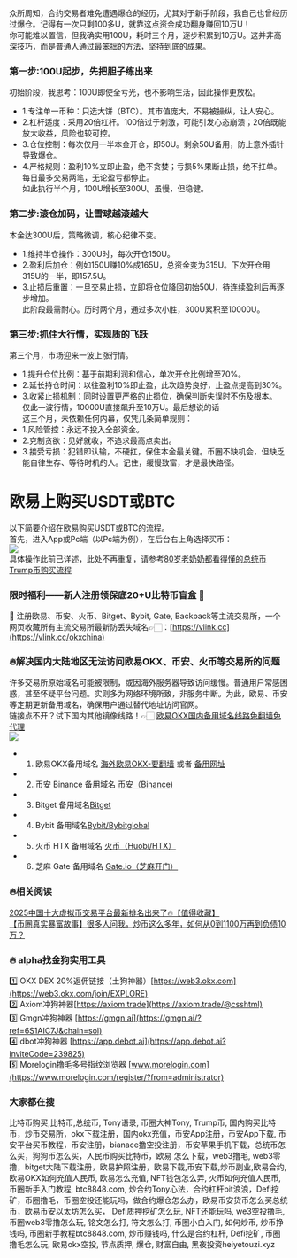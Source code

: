 众所周知，合约交易者难免遭遇爆仓的经历，尤其对于新手阶段，我自己也曾经历过爆仓。记得有一次只剩100多U，就靠这点资金成功翻身赚回10万U！  
你可能难以置信，但我确实用100U，耗时三个月，逐步积累到10万U。这并非高深技巧，而是普通人通过最笨拙的方法，坚持到底的成果。

### 第一步:100U起步，先把胆子练出来  
初始阶段，我思考：100U即使全亏光，也不影响生活，因此操作更放松。  
- 1.专注单一币种：只选大饼（BTC）。其市值庞大，不易被操纵，让人安心。  
- 2.杠杆适度：采用20倍杠杆。100倍过于刺激，可能引发心态崩溃；20倍既能放大收益，风险也较可控。  
- 3.仓位控制：每次仅用一半本金开仓，即50U。剩余50U备用，防止意外插针导致爆仓。  
- 4.严格规则：盈利10%立即止盈，绝不贪婪；亏损5%果断止损，绝不扛单。每日最多交易两笔，无论盈亏都停止。  
如此执行半个月，100U增长至300U。虽慢，但稳健。

### 第二步:滚仓加码，让雪球越滚越大  
本金达300U后，策略微调，核心纪律不变。  
- 1.维持半仓操作：300U时，每次开仓150U。  
- 2.盈利后加仓：例如150U赚10%成165U，总资金变为315U。下次开仓用315U的一半，即157.5U。  
- 3.止损后重置：一旦交易止损，立即将仓位降回初始50U，待连续盈利后再逐步增加。  
此阶段最需耐心。历时两个月，通过多次小胜，300U累积至10000U。

### 第三步:抓住大行情，实现质的飞跃  
第三个月，市场迎来一波上涨行情。  
- 1.提升仓位比例：基于前期利润和信心，单次开仓比例增至70%。  
- 2.延长持仓时间：以往盈利10%即止盈，此次趋势良好，止盈点提高到30%。  
- 3.收紧止损机制：同时设置更严格的止损位，确保判断失误时不伤及根本。  
仅此一波行情，10000U直接飙升至10万U。最后想说的话  
这三个月，未依赖任何内幕，仅凭几条简单规则：  
- 1.风险管控：永远不投入全部资金。  
- 2.克制贪欲：见好就收，不追求最高点卖出。  
- 3.接受亏损：犯错即认输，不硬扛，保住本金最关键。币圈不缺机会，但缺乏能自律生存、等待时机的人。记住，缓慢致富，才是最快路径。

# 欧易上购买USDT或BTC  
以下简要介绍在欧易购买USDT或BTC的流程。  
首先，进入App或Pc端（以Pc端为例），在后台右上角选择买币：  
[![](https://ac63e02.webp.li/okx14.jpg)](https://btc8848.com/top-10-exchanges)  
具体操作此前已详述，此处不再重复，请参考[80岁老奶奶都看得懂的总统币Trump币购买流程](https://heiyetouzi.xyz/ouyi-trump/)

### 限时福利——新人注册领保底20+U比特币盲盒 🎁  
🎁 注册欧易、币安、火币、Bitget、Bybit, Gate, Backpack等主流交易所，一个网页收藏所有主流交易所最新防丢失域名👉🏻：[https://vlink.cc](https://vlink.cc/okxchina)

### 🔥解决国内大陆地区无法访问欧易OKX、币安、火币等交易所的问题  
许多交易所原始域名可能被限制，或因海外服务器导致访问缓慢。普通用户常感困惑，甚至怀疑平台问题。实则多为网络环境所致，非服务中断。为此，欧易、币安等定期更新备用域名，确保用户通过替代地址访问官网。  
链接点不开？试下国内其他镜像线路！👉🏻 [欧易OKX国内备用域名线路免翻墙免代理](https://vlink.cc/okxcn)  
[![](https://307e939.webp.li/20250812124552161.png)](https://vlink.cc/okxcn)  
- 1. 欧易OKX备用域名 [海外欧易OKX-要翻墙](https://www.okx.com/join/74873351) 或者 [备用网址](https://www.ouchyi.cc/zh-hans/join/74873351)  
- 2. 币安 Binance 备用域名 [币安（Binance)](https://accounts.binance.com/zh-CN/register?ref=36457687)  
- 3. Bitget 备用域名[Bitget](https://www.bitget.com/zh-CN/referral/register?from=referral&clacCode=VRNEYUTR)  
- 4. Bybit 备用域名[Bybit/Bybitglobal](https://www.bybitglobal.com/zh-MY/invite/?ref=VMKORMM)  
- 5. 火币 HTX 备用域名 [火币（Huobi/HTX）](https://www.htx.com/invite/zh-cn/1f?invite_code=whf45223)  
- 6. 芝麻 Gate 备用域名 [Gate.io（芝麻开门）](https://www.gate.io/zh/signup?ref_type=103&ref=A1ERAQ)

### 🔥相关阅读  
[2025中国十大虚拟币交易平台最新排名出来了🔥【值得收藏】](https://btc8848.com/top-10-exchanges/)  
[【币圈真实暴富故事】很多人问我，炒币这么多年，如何从0到1100万再到负债10万？](https://heiyetouzi.xyz/biquanstory001/)

### 🔥 alpha找金狗实用工具  
1️⃣ OKX DEX 20%返佣链接（土狗神器）[https://web3.okx.com](https://web3.okx.com/join/EXPLORE)  
2️⃣ Axiom冲狗神器[https://axiom.trade](https://axiom.trade/@csshtml)  
3️⃣ Gmgn冲狗神器 [https://gmgn.ai](https://gmgn.ai/?ref=6S1AIC7J&chain=sol)  
4️⃣ dbot冲狗神器 [https://app.debot.ai](https://app.debot.ai?inviteCode=239825)  
5️⃣ Morelogin撸毛多号指纹浏览器 [www.morelogin.com](https://www.morelogin.com/register/?from=administrator)    

### 大家都在搜  
比特币购买,比特币,总统币, Tony语录, 币圈大神Tony, Trump币, 国内购买比特币，炒币交易所，okx下载注册，国内okx充值，币安App注册，币安App下载, 币安平台买币教程，币安注册，bianace撸空投注册，币安苹果手机下载，总统币怎么买，狗狗币怎么买，人民币购买比特币，欧易 怎么下载，web3撸毛, web3零撸，bitget大陆下载注册，欧易护照注册，欧易下载,币安下载,炒币副业,欧易合约, 欧易OKX如何充值人民币, 欧易怎么充值, NFT钱包怎么弄, 火币如何充值人民币, 币圈新手入门教程, btc8848.com, 炒合约Tony心法，合约杠杆bit浪浪，Defi挖矿，币圈撸毛，币圈空投还能玩吗，做合约爆仓怎么办，欧易币安货币怎么买总统币，欧易币安以太坊怎么买， Defi质押挖矿怎么玩, NFT还能玩吗, we3空投撸毛, 币圈web3零撸怎么玩, 铭文怎么打, 符文怎么打, 币圈小白入门, 如何炒币, 炒币挣钱吗, 币圈新手教程btc8848.com, 炒币赚钱吗, 什么是合约杠杆, Defi挖矿, 币圈撸毛怎么玩, 欧易okx空投, 节点质押, 爆仓, 财富自由, 黑夜投资heiyetouzi.xyz